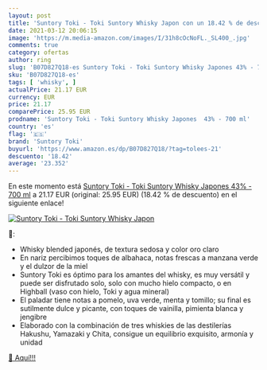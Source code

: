 ```yaml
---
layout: post
title: 'Suntory Toki - Toki Suntory Whisky Japon con un 18.42 % de descuento'
date: 2021-03-12 20:06:15
image: 'https://m.media-amazon.com/images/I/31h8cOcNoFL._SL400_.jpg'
comments: true
category: ofertas
author: ring
slug: 'B07D827Q18-es Suntory Toki - Toki Suntory Whisky Japones 43% - 700 ml'
sku: 'B07D827Q18-es'
tags: [ 'whisky', ]
actualPrice: 21.17 EUR
currency: EUR
price: 21.17
comparePrice: 25.95 EUR
prodname: 'Suntory Toki - Toki Suntory Whisky Japones  43% - 700 ml'
country: 'es'
flag: '🇪🇸'
brand: 'Suntory Toki'
buyurl: 'https://www.amazon.es/dp/B07D827Q18/?tag=tolees-21'
descuento: '18.42'
average: '23.352'
---
```


En este momento está [Suntory Toki - Toki Suntory Whisky Japones  43% - 700 ml](https://www.amazon.es/dp/B07D827Q18/?tag=tolees-21) a 21.17 EUR (original: 25.95 EUR) (18.42 %  de descuento) en el siguiente enlace!

[![Suntory Toki - Toki Suntory Whisky Japon](https://m.media-amazon.com/images/I/31h8cOcNoFL._SL400_.jpg)](https://www.amazon.es/dp/B07D827Q18/?tag=tolees-21)

🔎:

- Whisky blended japonés, de textura sedosa y color oro claro
- En nariz percibimos toques de albahaca, notas frescas a manzana verde y el dulzor de la miel
- Suntory Toki es óptimo para los amantes del whisky, es muy versátil y puede ser disfrutado solo, solo con mucho hielo compacto, o en Highball (vaso con hielo, Toki y agua mineral)
- El paladar tiene notas a pomelo, uva verde, menta y tomillo; su final es sutilmente dulce y picante, con toques de vainilla, pimienta blanca y jengibre
- Elaborado con la combinación de tres whiskies de las destilerías Hakushu, Yamazaki y Chita, consigue un equilibrio exquisito, armonía y unidad

[🛒 Aquí!!!](https://www.amazon.es/dp/B07D827Q18/?tag=tolees-21)
